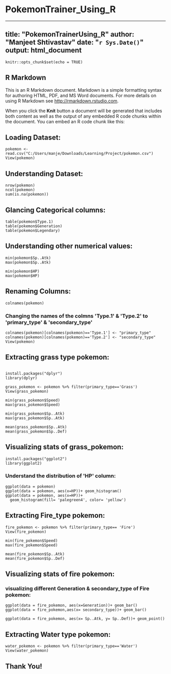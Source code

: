 # PokemonTrainer_Using_R

---
title: "PokemonTrainerUsing_R"
author: "Manjeet Shtivastav"
date: "`r Sys.Date()`"
output: html_document
---

```{r setup, include=FALSE}
knitr::opts_chunk$set(echo = TRUE)
```

## R Markdown

This is an R Markdown document. Markdown is a simple formatting syntax for authoring HTML, PDF, and MS Word documents. For more details on using R Markdown see <http://rmarkdown.rstudio.com>.

When you click the **Knit** button a document will be generated that includes both content as well as the output of any embedded R code chunks within the document. You can embed an R code chunk like this:

## Loading Dataset:

```{r}
pokemon <- read.csv("C:/Users/manje/Downloads/Learning/Project/pokemon.csv")
View(pokemon)
```

## Understanding Dataset:

```{r}
nrow(pokemon)
ncol(pokemon)
sum(is.na(pokemon))
```

## Glancing Categorical columns:

```{r}
table(pokemon$Type.1)
table(pokemon$Generation)
table(pokemon$Legendary)

```

## Understanding other numerical values:

```{r}
min(pokemon$Sp..Atk)
max(pokemon$Sp..Atk)

min(pokemon$HP)
max(pokemon$HP)
```

## Renaming Columns:

```{r}
colnames(pokemon)

```

### Changing the names of the colmns 'Type.1' & 'Type.2' to 'primary_type' & 'secondary_type'

```{r}
colnames(pokemon)[colnames(pokemon)=='Type.1'] <- "primary_type"
colnames(pokemon)[colnames(pokemon)=='Type.2'] <- "secondary_type"
View(pokemon)
```

## Extracting grass type pokemon:

```{r}

install.packages("dplyr")
library(dplyr)

grass_pokemon <- pokemon %>% filter(primary_type=='Grass')
View(grass_pokemon)

min(grass_pokemon$Speed)
max(grass_pokemon$Speed)

min(grass_pokemon$Sp..Atk)
max(grass_pokemon$Sp..Atk)

mean(grass_pokemon$Sp..Atk)
mean(grass_pokemon$Sp..Def)

```

## Visualizing stats of grass_pokemon:

```{r}
install.packages("ggplot2")
library(ggplot2)

```

### Understand the distribution of 'HP' column:

```{r}
ggplot(data = pokemon)
ggplot(data = pokemon, aes(x=HP))+ geom_histogram()
ggplot(data = pokemon, aes(x=HP))+ 
  geom_histogram(fill= 'palegreen4', color= 'yellow')
```

## Extracting Fire_type pokemon:

```{r}
fire_pokemon <- pokemon %>% filter(primary_type== 'Fire')
View(fire_pokemon)

min(fire_pokemon$Speed)
max(fire_pokemon$Speed)

mean(fire_pokemon$Sp..Atk)
mean(fire_pokemon$Sp..Def)
```

## Visualizing stats of fire pokemon:

### visualizing different Generation & secondary_type of Fire pokemon:

```{r}
ggplot(data = fire_pokemon, aes(x=Generation))+ geom_bar()
ggplot(data = fire_pokemon,aes(x= secondary_type))+ geom_bar()

ggplot(data = fire_pokemon, aes(x= Sp..Atk, y= Sp..Def))+ geom_point()
```

## Extracting Water type pokemon:

```{r}
water_pokemon <- pokemon %>% filter(primary_type=='Water')
View(water_pokemon)
```

## Thank You!

